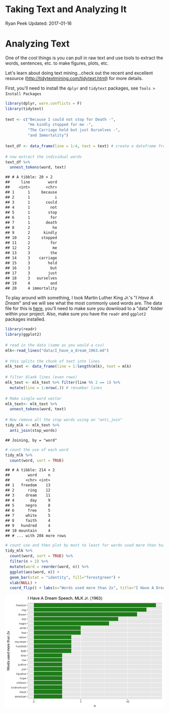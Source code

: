 Taking Text and Analyzing It
================
Ryan Peek
Updated: 2017-01-16

Analyzing Text
==============

One of the cool things is you can pull in raw text and use tools to extract the words, sentences, etc. to make figures, plots, etc.

Let's learn about doing text mining...check out the recent and excellent resource (<http://tidytextmining.com/tidytext.html>) for more details.

First, you'll need to install the `dplyr` and `tidytext` packages, see `Tools > Install Packages`

``` r
library(dplyr, warn.conflicts = F)
library(tidytext)

text <- c("Because I could not stop for Death -",
          "He kindly stopped for me -",
          "The Carriage held but just Ourselves -",
          "and Immortality")

text_df <- data_frame(line = 1:4, text = text) # create a dataframe from text

# now extract the individual words
text_df %>%
  unnest_tokens(word, text)
```

    ## # A tibble: 20 × 2
    ##     line        word
    ##    <int>       <chr>
    ## 1      1     because
    ## 2      1           i
    ## 3      1       could
    ## 4      1         not
    ## 5      1        stop
    ## 6      1         for
    ## 7      1       death
    ## 8      2          he
    ## 9      2      kindly
    ## 10     2     stopped
    ## 11     2         for
    ## 12     2          me
    ## 13     3         the
    ## 14     3    carriage
    ## 15     3        held
    ## 16     3         but
    ## 17     3        just
    ## 18     3   ourselves
    ## 19     4         and
    ## 20     4 immortality

To play around with something, I took Martin Luther King Jr.'s "*I Have A Dream*" and we will see what the most commonly used words are. The data file for this is [here](https://raw.githubusercontent.com/gge-ucd/wRangling_Seminar/master/data/I_have_a_dream_1963.md), you'll need to make sure you download to a "data" folder within your project. Also, make sure you have the `readr` and `ggplot2` packages installed.

``` r
library(readr)
library(ggplot2)

# read in the data (same as you would a csv)
mlk<-read_lines("data/I_have_a_dream_1963.md")

# this splits the chunk of text into lines
mlk_text <- data_frame(line = 1:length(mlk), text = mlk)

# filter blank lines (even rows)
mlk_text <- mlk_text %>% filter(line %% 2 == 1) %>% 
  mutate(line = 1:nrow(.)) # renumber lines

# Make single word vector
mlk_text<- mlk_text %>%
  unnest_tokens(word, text)

# Now remove all the stop words using an "anti_join"
tidy_mlk <- mlk_text %>%
  anti_join(stop_words)
```

    ## Joining, by = "word"

``` r
# count the use of each word
tidy_mlk %>%
  count(word, sort = TRUE) 
```

    ## # A tibble: 214 × 2
    ##        word     n
    ##       <chr> <int>
    ## 1   freedom    13
    ## 2      ring    12
    ## 3     dream    11
    ## 4       day     9
    ## 5     negro     8
    ## 6      free     5
    ## 7     white     5
    ## 8     faith     4
    ## 9   hundred     4
    ## 10 mountain     4
    ## # ... with 204 more rows

``` r
# count use and then plot by most to least for words used more than twice in the speech
tidy_mlk %>%
  count(word, sort = TRUE) %>%
  filter(n > 2) %>%
  mutate(word = reorder(word, n)) %>%
  ggplot(aes(word, n)) +
  geom_bar(stat = "identity", fill="forestgreen") +
  xlab(NULL) +
  coord_flip() + labs(x="Words used more than 2x", title="I Have A Dream Speech, MLK Jr. (1963)")
```

![](tidy_text_files/figure-markdown_github/mlk-1.png)
